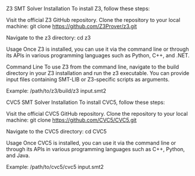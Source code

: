 Z3 SMT Solver
Installation
To install Z3, follow these steps:

Visit the official Z3 GitHub repository.
Clone the repository to your local machine: git clone https://github.com/Z3Prover/z3.git

Navigate to the z3 directory: cd z3

Usage
Once Z3 is installed, you can use it via the command line or through its APIs in various programming languages such as Python, C++, and .NET.

Command Line
To use Z3 from the command line, navigate to the build directory in your Z3 installation and run the z3 executable. You can provide input files containing SMT-LIB or Z3-specific scripts as arguments.

Example: /path/to/z3/build/z3 input.smt2


CVC5 SMT Solver
Installation
To install CVC5, follow these steps:

Visit the official CVC5 GitHub repository.
Clone the repository to your local machine: git clone https://github.com/CVC5/CVC5.git

Navigate to the CVC5 directory: cd CVC5

Usage
Once CVC5 is installed, you can use it via the command line or through its APIs in various programming languages such as C++, Python, and Java.

Example: /path/to/cvc5/cvc5 input.smt2


